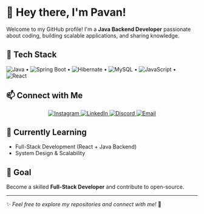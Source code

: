 # 👋 Hey there, I'm Pavan!  

Welcome to my GitHub profile! I'm a **Java Backend Developer** passionate about coding, building scalable applications, and sharing knowledge.  

## 🚀 Tech Stack  

![Java](https://img.shields.io/badge/Java-%23ED8B00.svg?style=for-the-badge&logo=openjdk&logoColor=white) • 
![Spring Boot](https://img.shields.io/badge/Spring%20Boot-%236DB33F.svg?style=for-the-badge&logo=springboot&logoColor=white) • 
![Hibernate](https://img.shields.io/badge/Hibernate-%23469341.svg?style=for-the-badge&logo=hibernate&logoColor=white) • 
![MySQL](https://img.shields.io/badge/MySQL-%2300f.svg?style=for-the-badge&logo=mysql&logoColor=white) • 
![JavaScript](https://img.shields.io/badge/JavaScript-%23F7DF1E.svg?style=for-the-badge&logo=javascript&logoColor=black) • 
![React](https://img.shields.io/badge/React-%2361DAFB.svg?style=for-the-badge&logo=react&logoColor=black)


## 📫 Connect with Me  

<p align="center">
  <a href="https://www.instagram.com/pavan._.h/" target="_blank">
    <img src="https://img.shields.io/badge/Instagram-%23E4405F.svg?style=for-the-badge&logo=instagram&logoColor=white" alt="Instagram">
  </a>
  <a href="https://www.linkedin.com/in/pavan-h-808a1a19b" target="_blank">
    <img src="https://img.shields.io/badge/LinkedIn-%230077B5.svg?style=for-the-badge&logo=linkedin&logoColor=white" alt="LinkedIn">
  </a>
  <a href="#" target="_blank">
    <img src="https://img.shields.io/badge/Discord-%235865F2.svg?style=for-the-badge&logo=discord&logoColor=white" alt="Discord">
  </a>
  <a href="mailto:your-email@example.com" target="_blank">
    <img src="https://img.shields.io/badge/Email-%23D14836.svg?style=for-the-badge&logo=gmail&logoColor=white" alt="Email">
  </a>
</p>

## 🎯 Currently Learning  
- Full-Stack Development (React + Java Backend)  
- System Design & Scalability  

## 📌 Goal  
Become a skilled **Full-Stack Developer** and contribute to open-source.  

---

✨ _Feel free to explore my repositories and connect with me!_ 🚀
